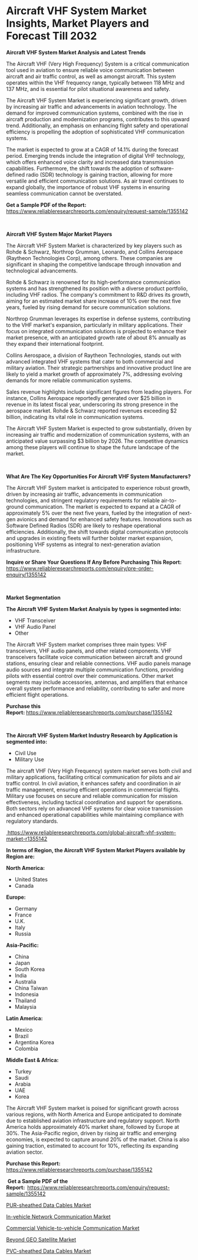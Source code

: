 <p><h1>Aircraft VHF System Market Insights, Market Players and Forecast Till 2032</h1></p><p><strong>Aircraft VHF System Market Analysis and Latest Trends</strong></p>
<p><p>The Aircraft VHF (Very High Frequency) System is a critical communication tool used in aviation to ensure reliable voice communication between aircraft and air traffic control, as well as amongst aircraft. This system operates within the VHF frequency range, typically between 118 MHz and 137 MHz, and is essential for pilot situational awareness and safety. </p><p>The Aircraft VHF System Market is experiencing significant growth, driven by increasing air traffic and advancements in aviation technology. The demand for improved communication systems, combined with the rise in aircraft production and modernization programs, contributes to this upward trend. Additionally, an emphasis on enhancing flight safety and operational efficiency is propelling the adoption of sophisticated VHF communication systems.</p><p>The market is expected to grow at a CAGR of 14.1% during the forecast period. Emerging trends include the integration of digital VHF technology, which offers enhanced voice clarity and increased data transmission capabilities. Furthermore, the shift towards the adoption of software-defined radio (SDR) technology is gaining traction, allowing for more versatile and efficient communication solutions. As air travel continues to expand globally, the importance of robust VHF systems in ensuring seamless communication cannot be overstated.</p></p>
<p><strong>Get a Sample PDF of the Report:&nbsp;</strong> <a href="https://www.reliableresearchreports.com/enquiry/request-sample/1355142?utm_campaign=41&utm_medium=2&utm_source=Github&utm_content=ia&utm_term=08042025&utm_id=aircraft-vhf-system">https://www.reliableresearchreports.com/enquiry/request-sample/1355142</a></p>
<p>&nbsp;</p>
<p><strong>Aircraft VHF System Major Market Players</strong></p>
<p><p>The Aircraft VHF System Market is characterized by key players such as Rohde & Schwarz, Northrop Grumman, Leonardo, and Collins Aerospace (Raytheon Technologies Corp), among others. These companies are significant in shaping the competitive landscape through innovation and technological advancements.</p><p>Rohde & Schwarz is renowned for its high-performance communication systems and has strengthened its position with a diverse product portfolio, including VHF radios. The company's commitment to R&D drives its growth, aiming for an estimated market share increase of 10% over the next five years, fueled by rising demand for secure communication solutions.</p><p>Northrop Grumman leverages its expertise in defense systems, contributing to the VHF market's expansion, particularly in military applications. Their focus on integrated communication solutions is projected to enhance their market presence, with an anticipated growth rate of about 8% annually as they expand their international footprint.</p><p>Collins Aerospace, a division of Raytheon Technologies, stands out with advanced integrated VHF systems that cater to both commercial and military aviation. Their strategic partnerships and innovative product line are likely to yield a market growth of approximately 7%, addressing evolving demands for more reliable communication systems.</p><p>Sales revenue highlights include significant figures from leading players. For instance, Collins Aerospace reportedly generated over $25 billion in revenue in its latest fiscal year, underscoring its strong presence in the aerospace market. Rohde & Schwarz reported revenues exceeding $2 billion, indicating its vital role in communication systems.</p><p>The Aircraft VHF System Market is expected to grow substantially, driven by increasing air traffic and modernization of communication systems, with an anticipated value surpassing $3 billion by 2026. The competitive dynamics among these players will continue to shape the future landscape of the market.</p></p>
<p>&nbsp;</p>
<p><strong>What Are The Key Opportunities For Aircraft VHF System Manufacturers?</strong></p>
<p><p>The Aircraft VHF System market is anticipated to experience robust growth, driven by increasing air traffic, advancements in communication technologies, and stringent regulatory requirements for reliable air-to-ground communication. The market is expected to expand at a CAGR of approximately 5% over the next five years, fueled by the integration of next-gen avionics and demand for enhanced safety features. Innovations such as Software Defined Radios (SDR) are likely to reshape operational efficiencies. Additionally, the shift towards digital communication protocols and upgrades in existing fleets will further bolster market expansion, positioning VHF systems as integral to next-generation aviation infrastructure.</p></p>
<p><strong>Inquire or Share Your Questions If Any Before Purchasing This Report:</strong> <a href="https://www.reliableresearchreports.com/enquiry/pre-order-enquiry/1355142?utm_campaign=41&utm_medium=2&utm_source=Github&utm_content=ia&utm_term=08042025&utm_id=aircraft-vhf-system">https://www.reliableresearchreports.com/enquiry/pre-order-enquiry/1355142</a></p>
<p>&nbsp;</p>
<p><strong>Market Segmentation</strong></p>
<p><strong>The Aircraft VHF System Market Analysis by types is segmented into:</strong></p>
<p><ul><li>VHF Transceiver</li><li>VHF Audio Panel</li><li>Other</li></ul></p>
<p><p>The Aircraft VHF System market comprises three main types: VHF transceivers, VHF audio panels, and other related components. VHF transceivers facilitate voice communication between aircraft and ground stations, ensuring clear and reliable connections. VHF audio panels manage audio sources and integrate multiple communication functions, providing pilots with essential control over their communications. Other market segments may include accessories, antennas, and amplifiers that enhance overall system performance and reliability, contributing to safer and more efficient flight operations.</p></p>
<p><strong>Purchase this Report:&nbsp;</strong><a href="https://www.reliableresearchreports.com/purchase/1355142?utm_campaign=41&utm_medium=2&utm_source=Github&utm_content=ia&utm_term=08042025&utm_id=aircraft-vhf-system">https://www.reliableresearchreports.com/purchase/1355142</a></p>
<p>&nbsp;</p>
<p><strong>The Aircraft VHF System Market Industry Research by Application is segmented into:</strong></p>
<p><ul><li>Civil Use</li><li>Military Use</li></ul></p>
<p><p>The aircraft VHF (Very High Frequency) system market serves both civil and military applications, facilitating critical communication for pilots and air traffic control. In civil aviation, it enhances safety and coordination in air traffic management, ensuring efficient operations in commercial flights. Military use focuses on secure and reliable communication for mission effectiveness, including tactical coordination and support for operations. Both sectors rely on advanced VHF systems for clear voice transmission and enhanced operational capabilities while maintaining compliance with regulatory standards.</p></p>
<p><a href="https://www.reliableresearchreports.com/global-aircraft-vhf-system-market-r1355142?utm_campaign=41&utm_medium=2&utm_source=Github&utm_content=ia&utm_term=08042025&utm_id=aircraft-vhf-system">&nbsp;https://www.reliableresearchreports.com/global-aircraft-vhf-system-market-r1355142</a></p>
<p><strong>In terms of Region, the Aircraft VHF System Market Players available by Region are:</strong></p>
<p>
    <p> <strong> North America: </strong>
        <ul>
            <li>United States</li>
            <li>Canada</li>
        </ul>
        </p> 
    <p> <strong> Europe: </strong>
        <ul>
            <li>Germany</li>
            <li>France</li>
            <li>U.K.</li>
            <li>Italy</li>
            <li>Russia</li>
        </ul>
        </p> 
    <p> <strong> Asia-Pacific: </strong>
        <ul>
            <li>China</li>
            <li>Japan</li>
            <li>South Korea</li>
            <li>India</li>
            <li>Australia</li>
            <li>China Taiwan</li>
            <li>Indonesia</li>
            <li>Thailand</li>
            <li>Malaysia</li>
        </ul>
        </p> 
    <p> <strong> Latin America: </strong>
        <ul>
            <li>Mexico</li>
            <li>Brazil</li>
            <li>Argentina Korea</li>
            <li>Colombia</li>
        </ul>
        </p> 
    <p> <strong> Middle East & Africa: </strong>
        <ul>
            <li>Turkey</li>
            <li>Saudi</li>
            <li>Arabia</li>
            <li>UAE</li>
            <li>Korea</li>
        </ul>
    </p>
    </p>
<p><p>The Aircraft VHF System market is poised for significant growth across various regions, with North America and Europe anticipated to dominate due to established aviation infrastructure and regulatory support. North America holds approximately 40% market share, followed by Europe at 30%. The Asia-Pacific region, driven by rising air traffic and emerging economies, is expected to capture around 20% of the market. China is also gaining traction, estimated to account for 10%, reflecting its expanding aviation sector.</p></p>
<p><strong>Purchase this Report: </strong><a href="https://www.reliableresearchreports.com/purchase/1355142?utm_campaign=41&utm_medium=2&utm_source=Github&utm_content=ia&utm_term=08042025&utm_id=aircraft-vhf-system">https://www.reliableresearchreports.com/purchase/1355142</a></p>
<p>&nbsp;<strong>Get a Sample PDF of the Report:&nbsp;&nbsp;</strong><a href="https://www.reliableresearchreports.com/enquiry/request-sample/1355142?utm_campaign=41&utm_medium=2&utm_source=Github&utm_content=ia&utm_term=08042025&utm_id=aircraft-vhf-system">https://www.reliableresearchreports.com/enquiry/request-sample/1355142</a></p>
<p><strong></strong></p>
<p><p><a href="https://github.com/baatetoshda/Market-Research-Report-List-1/blob/main/pur-sheathed-data-cables-market.md?utm_campaign=41&utm_medium=2&utm_source=Github&utm_content=ia&utm_term=08042025&utm_id=aircraft-vhf-system">PUR-sheathed Data Cables Market</a></p><p><a href="https://github.com/naingbiner7i/Market-Research-Report-List-1/blob/main/in-vehicle-network-communication-market.md?utm_campaign=41&utm_medium=2&utm_source=Github&utm_content=ia&utm_term=08042025&utm_id=aircraft-vhf-system">In-vehicle Network Communication Market</a></p><p><a href="https://github.com/siwerhommer97/Market-Research-Report-List-1/blob/main/commercial-vehicle-to-vehicle-communication-market.md?utm_campaign=41&utm_medium=2&utm_source=Github&utm_content=ia&utm_term=08042025&utm_id=aircraft-vhf-system">Commercial Vehicle-to-vehicle Communication Market</a></p><p><a href="https://github.com/tabormahay2f/Market-Research-Report-List-1/blob/main/beyond-geo-satellite-market.md?utm_campaign=41&utm_medium=2&utm_source=Github&utm_content=ia&utm_term=08042025&utm_id=aircraft-vhf-system">Beyond GEO Satellite Market</a></p><p><a href="https://github.com/beyeagamizjp/Market-Research-Report-List-1/blob/main/pvc-sheathed-data-cables-market.md?utm_campaign=41&utm_medium=2&utm_source=Github&utm_content=ia&utm_term=08042025&utm_id=aircraft-vhf-system">PVC-sheathed Data Cables Market</a></p></p>